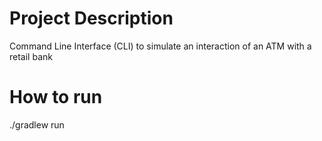 # Project Description
Command Line Interface (CLI) to simulate an interaction of an ATM with a retail bank

# How to run
./gradlew run
